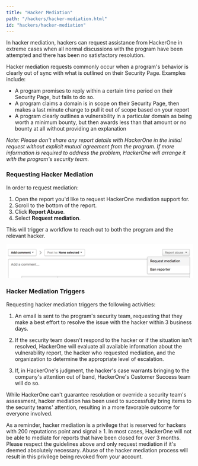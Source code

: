 ```yaml
---
title: "Hacker Mediation"
path: "/hackers/hacker-mediation.html"
id: "hackers/hacker-mediation"
---
```


In hacker mediation, hackers can request assistance from HackerOne in extreme cases when all normal discussions with the program have been attempted and there has been no satisfactory resolution.

Hacker mediation requests commonly occur when a program's behavior is clearly out of sync with what is outlined on their Security Page. Examples include:
* A program promises to reply within a certain time period on their Security Page, but fails to do so.
* A program claims a domain is in scope on their Security Page, then makes a last minute change to pull it out of scope based on your report
* A program clearly outlines a vulnerability in a particular domain as being worth a minimum bounty, but then awards less than that amount or no bounty at all without providing an explanation

*Note: Please don't share any report details with HackerOne in the initial request without explicit mutual agreement from the program. If more information is required to address the problem, HackerOne will arrange it with the program's security team.*

### Requesting Hacker Mediation
In order to request mediation:
1. Open the report you'd like to request HackerOne mediation support for.
2. Scroll to the bottom of the report.
3. Click **Report Abuse**.
4. Select **Request mediation**.

This will trigger a workflow to reach out to both the program and the relevant hacker.

![examples-of-misconduct-1](./images/examples-of-misconduct-1.png)

### Hacker Mediation Triggers
Requesting hacker mediation triggers the following activities:
1) An email is sent to the program's security team, requesting that they make a best effort to resolve the issue with the hacker within 3 business days.

2) If the security team doesn't respond to the hacker or if the situation isn't resolved, HackerOne will evaluate all available information about the vulnerability report, the hacker who requested mediation, and the organization to determine the appropriate level of escalation.

3) If, in HackerOne's judgment, the hacker's case warrants bringing to the company's attention out of band, HackerOne's Customer Success team will do so.

While HackerOne can't guarantee resolution or override a security team's assessment, hacker mediation has been used to successfully bring items to the security teams' attention, resulting in a more favorable outcome for everyone involved.

As a reminder, hacker mediation is a privilege that is reserved for hackers with 200 reputations point and signal ≥ 1. In most cases, HackerOne will not be able to mediate for reports that have been closed for over 3 months. Please respect the guidelines above and only request mediation if it's deemed absolutely necessary. Abuse of the hacker mediation process will result in this privilege being revoked from your account.
